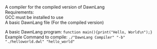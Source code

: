 A compiler for the compiled version of DawnLang  
Requirements:  
GCC must be installed to use  
A basic DawnLang file (For the compiled version)  

A basic DawnLang program: `function main(){print("Hello, World\n");}`  
Example Command to compile:  `./"DawnLang Compiler" "-b" "./helloworld.dwl" "hello_world"`
